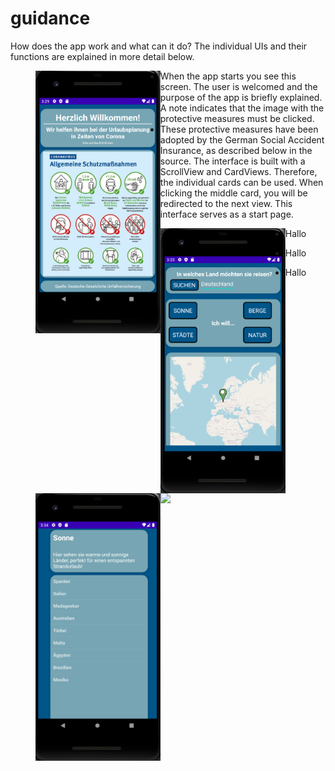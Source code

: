 # guidance

How does the app work and what can it do? 
The individual UIs and their functions are explained in more detail below.


><img align="left" src="MainActivity.PNG" width="200">


- When the app starts you see this screen. The user is welcomed and the purpose of the app is briefly explained. 
A note indicates that the image with the protective measures must be clicked.
- These protective measures have been adopted by the German Social Accident Insurance, as described below in the source. 
The interface is built with a ScrollView and CardViews. Therefore, the individual cards can be used. When clicking the middle card, 
you will be redirected to the next view. This interface serves as a start page.  



><img align="left" src="MapFragment.PNG" width="200">
- Hallo



><img align="left" src="DestinationsList.PNG" width="200">
- Hallo



><img align="left" src="CountryDeatils.PNG" width="200">
- Hallo

